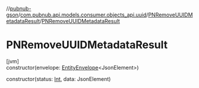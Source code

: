 //[pubnub-gson](../../../index.md)/[com.pubnub.api.models.consumer.objects_api.uuid](../index.md)/[PNRemoveUUIDMetadataResult](index.md)/[PNRemoveUUIDMetadataResult](-p-n-remove-u-u-i-d-metadata-result.md)

# PNRemoveUUIDMetadataResult

[jvm]\
constructor(envelope: [EntityEnvelope](../../com.pubnub.api.models.consumer.objects_api/-entity-envelope/index.md)&lt;JsonElement&gt;)

constructor(status: [Int](https://kotlinlang.org/api/latest/jvm/stdlib/kotlin/-int/index.html), data: JsonElement)
